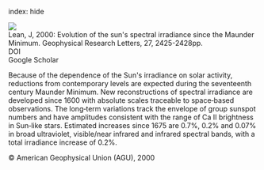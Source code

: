 index: hide

<div class="Citation">
    <div class="Citation-thumb CitationThumb-linked"  data-href="https://doi.org/10.1029/2000gl000043">
      <img src="https://static.claimspace.cloud/climate-study-static/refs/thumbs/8/Lean_2000-thumb.png" />
    </div>

  <div class="Citation-body">
    <div class="Citation-text">Lean, J, 2000: Evolution of the sun's spectral irradiance since the Maunder Minimum. <span class="Article-journal">Geophysical Research Letters, </span><span class="Article-volume">27, </span>2425-2428pp.</div>
    <div class="Citation-links">
      <div class="CitationLink" data-href="https://doi.org/10.1029/2000gl000043">
        <div class="CitationLink-icon CitationLink-Doi"></div>
        <div class="CitationLink-text">DOI</div>
      </div>
      <div class="CitationLink" data-href="https://scholar.google.com/scholar?q=10.1029/2000gl000043">
        <div class="CitationLink-icon CitationLink-Scholar"></div>
        <div class="CitationLink-text">Google Scholar</div>
      </div>
    </div>
  </div>
</div>

Because of the dependence of the Sun's irradiance on solar activity, reductions from contemporary levels are expected during the seventeenth century Maunder Minimum. New reconstructions of spectral irradiance are developed since 1600 with absolute scales traceable to space‐based observations. The long‐term variations track the envelope of group sunspot numbers and have amplitudes consistent with the range of Ca II brightness in Sun‐like stars. Estimated increases since 1675 are 0.7%, 0.2% and 0.07% in broad ultraviolet, visible/near infrared and infrared spectral bands, with a total irradiance increase of 0.2%.

<div class="Citation-copy">
&copy; American Geophysical Union (AGU), 2000
</div>